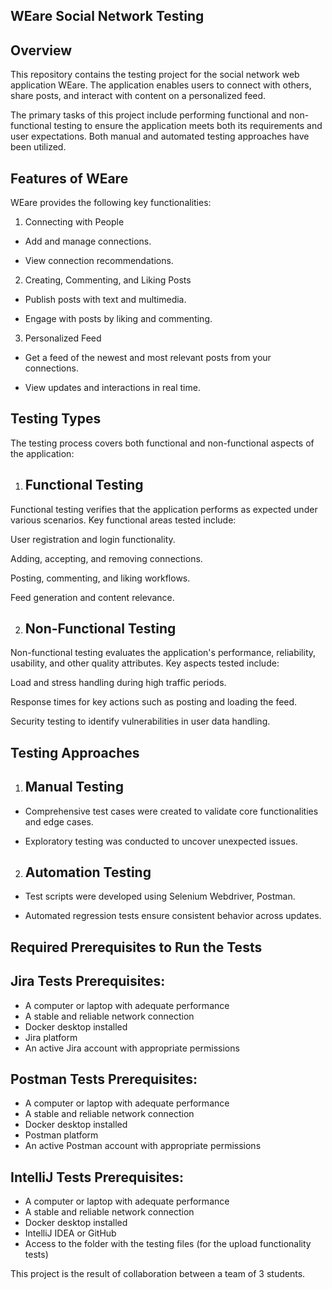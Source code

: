 ## WEare Social Network Testing

## Overview

This repository contains the testing project for the social network web application WEare. The application enables users to connect with others, share posts, and interact with content on a personalized feed.

The primary tasks of this project include performing functional and non-functional testing to ensure the application meets both its requirements and user expectations. Both manual and automated testing approaches have been utilized.

## Features of WEare

WEare provides the following key functionalities:

1. Connecting with People

- Add and manage connections.

- View connection recommendations.

2. Creating, Commenting, and Liking Posts

- Publish posts with text and multimedia.

- Engage with posts by liking and commenting.

3. Personalized Feed

- Get a feed of the newest and most relevant posts from your connections.

- View updates and interactions in real time.

## Testing Types

The testing process covers both functional and non-functional aspects of the application:

1. ## Functional Testing

Functional testing verifies that the application performs as expected under various scenarios. Key functional areas tested include:

User registration and login functionality.

Adding, accepting, and removing connections.

Posting, commenting, and liking workflows.

Feed generation and content relevance.

2. ## Non-Functional Testing

Non-functional testing evaluates the application's performance, reliability, usability, and other quality attributes. Key aspects tested include:

Load and stress handling during high traffic periods.

Response times for key actions such as posting and loading the feed.

Security testing to identify vulnerabilities in user data handling.

## Testing Approaches

1. ## Manual Testing

- Comprehensive test cases were created to validate core functionalities and edge cases.

- Exploratory testing was conducted to uncover unexpected issues.

2. ## Automation Testing

- Test scripts were developed using Selenium Webdriver, Postman.

- Automated regression tests ensure consistent behavior across updates.

## Required Prerequisites to Run the Tests 

## Jira Tests Prerequisites: 
- A computer or laptop with adequate performance 
- A stable and reliable network connection 
- Docker desktop installed 
- Jira platform 
- An active Jira account with appropriate permissions 
 

## Postman Tests Prerequisites: 
- A computer or laptop with adequate performance 
- A stable and reliable network connection 
- Docker desktop installed 
- Postman platform 
- An active Postman account with appropriate permissions 
 

## IntelliJ Tests Prerequisites: 
- A computer or laptop with adequate performance 
- A stable and reliable network connection 
- Docker desktop installed 
- IntelliJ IDEA or GitHub 
- Access to the folder with the testing files (for the upload functionality tests)

This project is the result of collaboration between a team of 3 students.
